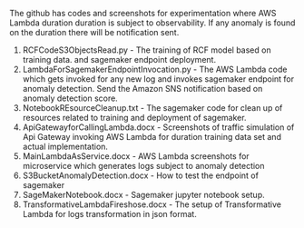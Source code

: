 The github has codes and screenshots for experimentation where AWS Lambda duration duration is subject to observability. If any anomaly is found on the duration there will be notification sent.

1. RCFCodeS3ObjectsRead.py - The training of RCF model based on training data. and sagemaker endpoint deployment.
2. LambdaForSagemakerEndpointInvocation.py - The AWS Lambda code which gets invoked for any new log and invokes sagemaker endpoint for anomaly detection. Send the Amazon SNS notification based on anomaly detection score.
3. NotebookREsourceCleanup.txt - The sagemaker code for clean up of resources related to training and deployment of sagemaker.
4. ApiGatewayforCallingLambda.docx - Screenshots of traffic simulation of Api Gateway invoking AWS Lambda for duration training data set and actual implementation.
5. MainLambdaAsService.docx - AWS Lambda screenshots for microservice which generates logs subject to anomaly detection
6. S3BucketAnomalyDetection.docx - How to test the endpoint of sagemaker
7. SageMakerNotebook.docx - Sagemaker jupyter notebook setup.
8. TransformativeLambdaFireshose.docx - The setup of Transformative Lambda for logs transformation in json format.
